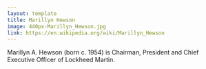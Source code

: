 ```yaml
---
layout: template
title: Marillyn Hewson
image: 440px-Marillyn_Hewson.jpg
link: https://en.wikipedia.org/wiki/Marillyn_Hewson
---
```


Marillyn A. Hewson (born c. 1954) is Chairman, President and Chief Executive Officer of Lockheed Martin.
